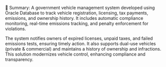 📝 Summary:
A government vehicle management system developed using Oracle Database to track vehicle registration, licensing, tax payments, emissions, and ownership history. It includes automatic compliance monitoring, real-time emissions tracking, and penalty enforcement for violations.

The system notifies owners of expired licenses, unpaid taxes, and failed emissions tests, ensuring timely action. It also supports dual-use vehicles (private & commercial) and maintains a history of ownership and infractions. This solution modernizes vehicle control, enhancing compliance and transparency. 
